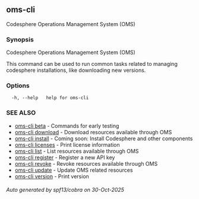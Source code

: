 ## oms-cli

Codesphere Operations Management System (OMS)

### Synopsis

Codesphere Operations Management System (OMS)

This command can be used to run common tasks related to managing codesphere installations,
like downloading new versions.

### Options

```
  -h, --help   help for oms-cli
```

### SEE ALSO

* [oms-cli beta](oms-cli_beta.md)	 - Commands for early testing
* [oms-cli download](oms-cli_download.md)	 - Download resources available through OMS
* [oms-cli install](oms-cli_install.md)	 - Coming soon: Install Codesphere and other components
* [oms-cli licenses](oms-cli_licenses.md)	 - Print license information
* [oms-cli list](oms-cli_list.md)	 - List resources available through OMS
* [oms-cli register](oms-cli_register.md)	 - Register a new API key
* [oms-cli revoke](oms-cli_revoke.md)	 - Revoke resources available through OMS
* [oms-cli update](oms-cli_update.md)	 - Update OMS related resources
* [oms-cli version](oms-cli_version.md)	 - Print version
###### Auto generated by spf13/cobra on 30-Oct-2025
